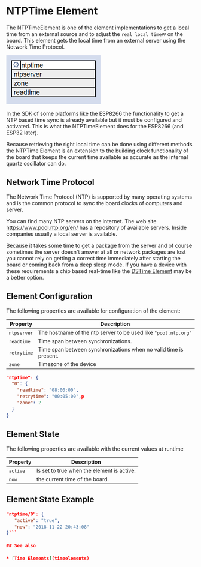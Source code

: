 # NTPTime Element

The NTPTimeElement is one of the element implementations to get a local time from an external source
and to adjust the `real local time`w on the board.
This element gets the local time from an external server using the Network Time Protocol.

![NTPTime Properties and Actions](ntptimeapi.png)

In the SDK of some platforms like the ESP8266 the functionality to get a NTP based time sync is already available but it must be configured and activated.
This is what the NTPTimeElement does for the ESP8266 (and ESP32 later).

Because retrieving the right local time can be done using different methods the NTPTime Element is an extension to the building clock functionality of the board that keeps the current time available as accurate as the internal quartz oscillator can do.

## Network Time Protocol

The Network Time Protocol (NTP) is supported by many operating systems and is the common protocol to sync the board clocks of computers and server.

You can find many NTP servers on the internet. The web site <https://www.pool.ntp.org/en/> has a repository of available servers. Inside companies usually a local server is available.

Because it takes some time to get a package from the server and of course sometimes the server doesn't answer at all or network packages are lost you cannot rely on getting a correct time immediately after starting the board or coming back from a deep sleep mode. If you have a device with these requirements a chip based real-time like the  [DSTime Element](dstimeelement) may be a better option.

<!-- Using actions dispatched over the network to exchange a current time has a latency that may be too much to be accurate for a specific use case. Local actions are better to be used for this so you may consider using a local Time Element on the devices that have real-time requirements.

Some interesting use cases are using the real time like clock displays and things that need to know it is day or night or just log sensor data that must be analyzed later. -->

## Element Configuration

The following properties are available for configuration of the element:

| Property    | Description                                                       |
| ----------- | ----------------------------------------------------------------- |
| `ntpserver` | The hostname of the ntp server to be used like `"pool.ntp.org"`   |
| `readtime`  | Time span between synchronizations.                               |
| `retrytime` | Time span between synchronizations when no valid time is present. |
| `zone`      | Timezone of the device                                            |



```JSON
"ntptime": {
  "0": {
    "readtime": "08:00:00",
    "retrytime": "00:05:00",p
    "zone": 2
  }
}
```

## Element State

The following properties are available with the current values at runtime

| Property | Description                                |
| -------- | ------------------------------------------ |
| `active` | Is set to true when the element is active. |
| `now`    | the current time of the board.             |

## Element State Example

```JSON
"ntptime/0": {
   "active": "true",
   "now": "2018-11-22 20:43:08"
}```

## See also

* [Time Elements](timeelements)

